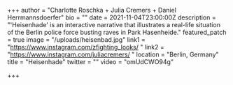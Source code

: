 +++
author = "Charlotte Roschka + Julia Cremers + Daniel Herrmannsdoerfer"
bio = ""
date = 2021-11-04T23:00:00Z
description = "'Heisenhade' is an interactive narrative that illustrates a real-life situation of the Berlin police force busting raves in Park Hasenheide."
featured_patch = true
image = "/uploads/heisenbad.jpg"
link1 = "https://www.instagram.com/zfighting_looks/ "
link2 = "https://www.instagram.com/juliacremers/ "
location = "Berlin, Germany"
title = "Heisenhade"
twitter = ""
video = "omUdCWO94g"

+++
